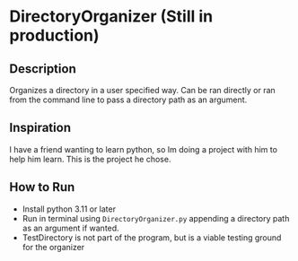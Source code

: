 # DirectoryOrganizer (Still in production)

## Description
Organizes a directory in a user specified way. Can be ran directly or ran from the command line to pass a directory path as an argument.

## Inspiration
I have a friend wanting to learn python, so Im doing a project with him to help him learn. This is the project he chose.

## How to Run
- Install python 3.11 or later
- Run in terminal using `DirectoryOrganizer.py` appending a directory path as an argument if wanted.
- TestDirectory is not part of the program, but is a viable testing ground for the organizer
